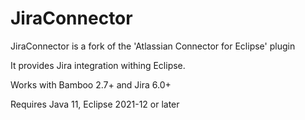 JiraConnector
========================================

JiraConnector is a fork of the 'Atlassian Connector for Eclipse' plugin

It provides Jira integration withing Eclipse.

Works with Bamboo 2.7+ and Jira 6.0+

Requires Java 11, Eclipse 2021-12 or later
